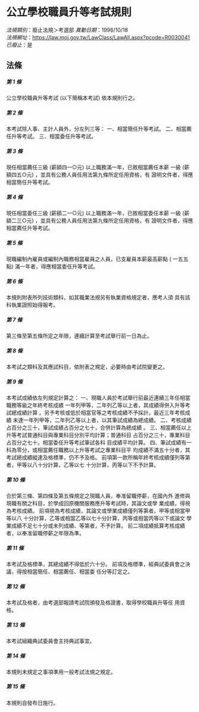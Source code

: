 # 公立學校職員升等考試規則

*法規類別*：廢止法規＞考選部
*異動日期*：1996/10/18  
*法規網址*：https://law.moj.gov.tw/LawClass/LawAll.aspx?pcode=R0030041
*已廢止*：是


## 法條
##### 第 1 條
公立學校職員升等考試 (以下簡稱本考試) 依本規則行之。

##### 第 2 條
本考試除人事、主計人員外，分左列三等：
一、相當簡任升等考試。
二、相當薦任升等考試。
三、相當委任升等考試。


##### 第 3 條
現任相當薦任三級 (薪額四一○元) 以上職務滿一年，已敘相當薦任本薪
一級 (薪額四五○元) ，並具有公務人員任用法第九條所定任用資格，有
證明文件者，得應相當簡任升等考試。

##### 第 4 條
現任相當委任三級 (薪額二一○元) 以上職務滿一年，已敘相當委任本薪
一級 (薪額二三○元) ，並具有公務人員任用法第九條所定任用資格，有
證明文件者，得應相當薦任升等考試。

##### 第 5 條
現職編制內雇員或編制內職務相當雇員之人員，已支雇員本薪最高薪點 (
一五五點) 滿一年者，得應相當委任升等考試。

##### 第 6 條
本規則附表所列技術類科，如其職業法規另有執業資格規定者，應考人須
具有該科執業證照始得報考。

##### 第 7 條
第三條至第五條所定之年限，連續計算至考試舉行前一日為止。

##### 第 8 條
本考試之類科及其應試科目，依附表之規定，必要時由考試院變更之。

##### 第 9 條
本考試成績依左列規定計算之：
一、現職人員於考試舉行前最近連續三年任相當職務等級之年終考核成績
    一年列甲等，二年列乙等以上者，其成績得併入升等考試總成績計算
    。另予考核或低於相當官等之考核成績不予採計。最近三年考核成績
    未達一年列甲等，二年列乙等以上者，以其筆試成績為總成績。
二、考核成績占百分之三十，筆試成績占百分之七十，合併計算為總成績
    。
三、相當薦任以上升等考試普通科目與專業科目分別平均計算；普通科目
    占百分之三十，專業科目占百分之七十。相當委任升等考試筆試各科
    目成績平均計算。
四、筆試成績有一科為零分，或相當薦任職務以上升等考試之專業科目平
    均成績不滿五十分者，其考試總成績縱達及格標準，仍不予及格。
前項第一款所稱年終考核成績僅列等第者，甲等以八十分計算，乙等以七
十分計算，丙等以下不予計算。


##### 第 10 條
合於第三條、第四條及第五條規定之現職人員，奉准留職停薪，在國內外
進修與現職有關之科目，於學成回原機關服務應升等考試時，其論文或學
業成績，得視為考核成績。
前項視為考核成績，其論文或學業成績僅列等第者，甲等或相當甲等以八
十分計算，乙等或相當乙等以七十分計算，丙等或相當丙等以下或論文
學業成績不足七十分或未列成績、等第者，不予計算。
前二項成績抵算考核成績者，以奉准留職停薪之年限為準。

##### 第 11 條
本考試及格標準，其總成績不得低於六十分。
前項及格標準，經典試委員會之決議，得按相當簡任、相當薦任、相當委
任分等訂定之。

##### 第 12 條
本考試及格者，由考選部報請考試院頒發及格證書，取得學校職員升等任
用資格。

##### 第 13 條
本考試組織典試委員會主持典試事宜。

##### 第 14 條
本規則未規定之事項準用一般考試法規之規定。

##### 第 15 條
本規則自發布日施行。



